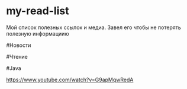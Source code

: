 # my-read-list
Мой список полезных ссылок и медиа. Завел его чтобы не потерять полезную информациию


#Новости

#Чтение

#Java

https://www.youtube.com/watch?v=G9apMqwRedA

